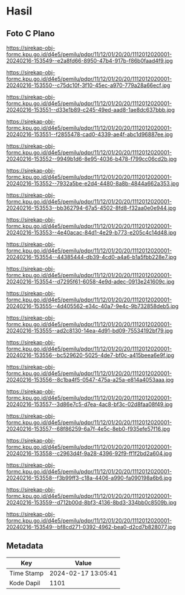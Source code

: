 # Hasil

## Foto C Plano

https://sirekap-obj-formc.kpu.go.id/d4e5/pemilu/pdpr/11/12/01/20/20/1112012020001-20240216-153549--e2a8fd66-8950-47b4-917b-f86b0faad4f9.jpg

https://sirekap-obj-formc.kpu.go.id/d4e5/pemilu/pdpr/11/12/01/20/20/1112012020001-20240216-153550--c75dc10f-3f10-45ec-a970-779a28a66ecf.jpg

https://sirekap-obj-formc.kpu.go.id/d4e5/pemilu/pdpr/11/12/01/20/20/1112012020001-20240216-153551--d33e1b89-c245-49ed-aad8-1ae8dc637bbb.jpg

https://sirekap-obj-formc.kpu.go.id/d4e5/pemilu/pdpr/11/12/01/20/20/1112012020001-20240216-153551--f2855478-cad0-4339-ae4f-abc1d96887ee.jpg

https://sirekap-obj-formc.kpu.go.id/d4e5/pemilu/pdpr/11/12/01/20/20/1112012020001-20240216-153552--9949b1d6-8e95-4036-b478-f799cc06cd2b.jpg

https://sirekap-obj-formc.kpu.go.id/d4e5/pemilu/pdpr/11/12/01/20/20/1112012020001-20240216-153552--7932a5be-e2d4-4480-8a8b-4844a662a353.jpg

https://sirekap-obj-formc.kpu.go.id/d4e5/pemilu/pdpr/11/12/01/20/20/1112012020001-20240216-153553--bb362794-67a5-4502-8fd8-f32aa0e0e944.jpg

https://sirekap-obj-formc.kpu.go.id/d4e5/pemilu/pdpr/11/12/01/20/20/1112012020001-20240216-153553--4e40acac-84d1-4e29-b773-e205c4c14d48.jpg

https://sirekap-obj-formc.kpu.go.id/d4e5/pemilu/pdpr/11/12/01/20/20/1112012020001-20240216-153554--44385444-db39-4cd0-a4a6-b1a5fbb228e7.jpg

https://sirekap-obj-formc.kpu.go.id/d4e5/pemilu/pdpr/11/12/01/20/20/1112012020001-20240216-153554--d7295f61-6058-4e9d-adec-0913e241609c.jpg

https://sirekap-obj-formc.kpu.go.id/d4e5/pemilu/pdpr/11/12/01/20/20/1112012020001-20240216-153555--4d405562-e34c-40a7-9e4c-9b732858deb5.jpg

https://sirekap-obj-formc.kpu.go.id/d4e5/pemilu/pdpr/11/12/01/20/20/1112012020001-20240216-153555--ad2c8130-14ea-4d91-bd09-75534192bf79.jpg

https://sirekap-obj-formc.kpu.go.id/d4e5/pemilu/pdpr/11/12/01/20/20/1112012020001-20240216-153556--bc529620-5025-4de7-bf0c-a415beea6e9f.jpg

https://sirekap-obj-formc.kpu.go.id/d4e5/pemilu/pdpr/11/12/01/20/20/1112012020001-20240216-153556--8c1ba4f5-0547-475a-a25a-e814a4053aaa.jpg

https://sirekap-obj-formc.kpu.go.id/d4e5/pemilu/pdpr/11/12/01/20/20/1112012020001-20240216-153557--3d86e7c5-d7ea-4ac8-bf3c-02d8faa08f49.jpg

https://sirekap-obj-formc.kpu.go.id/d4e5/pemilu/pdpr/11/12/01/20/20/1112012020001-20240216-153557--68f86259-6a7f-4e5c-8eb0-f935efe57f16.jpg

https://sirekap-obj-formc.kpu.go.id/d4e5/pemilu/pdpr/11/12/01/20/20/1112012020001-20240216-153558--c2963d4f-9a28-4396-92f9-ff1f2bd2a604.jpg

https://sirekap-obj-formc.kpu.go.id/d4e5/pemilu/pdpr/11/12/01/20/20/1112012020001-20240216-153558--f3b99ff3-c18a-4406-a990-fa090198a6b6.jpg

https://sirekap-obj-formc.kpu.go.id/d4e5/pemilu/pdpr/11/12/01/20/20/1112012020001-20240216-153559--d712b00d-8bf3-4136-8bd3-334bb0c8509b.jpg

https://sirekap-obj-formc.kpu.go.id/d4e5/pemilu/pdpr/11/12/01/20/20/1112012020001-20240216-153549--bf8cd271-0392-4962-bea0-d2cd7b828077.jpg


## Metadata

| Key        | Value               |
| ---------- | ------------------- |
| Time Stamp | 2024-02-17 13:05:41 |
| Kode Dapil | 1101                |



